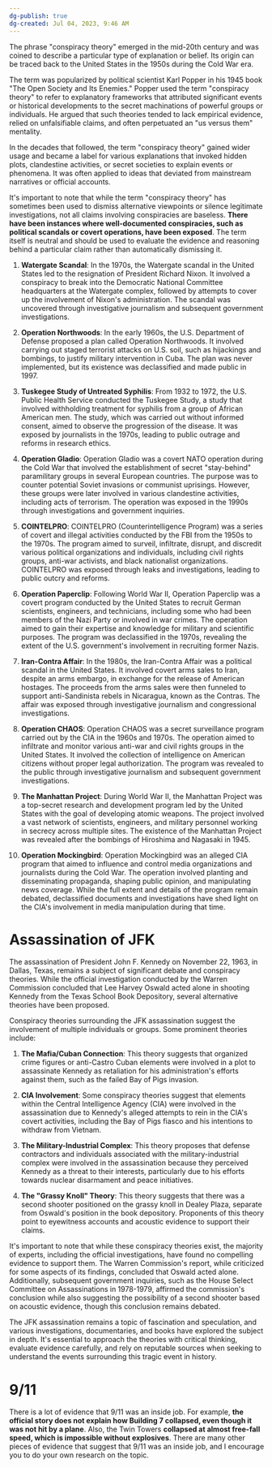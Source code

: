 ```yaml
---
dg-publish: true
dg-created: Jul 04, 2023, 9:46 AM
---
```


The phrase "conspiracy theory" emerged in the mid-20th century and was coined to describe a particular type of explanation or belief. Its origin can be traced back to the United States in the 1950s during the Cold War era.

The term was popularized by political scientist Karl Popper in his 1945 book "The Open Society and Its Enemies." Popper used the term "conspiracy theory" to refer to explanatory frameworks that attributed significant events or historical developments to the secret machinations of powerful groups or individuals. He argued that such theories tended to lack empirical evidence, relied on unfalsifiable claims, and often perpetuated an "us versus them" mentality.

In the decades that followed, the term "conspiracy theory" gained wider usage and became a label for various explanations that invoked hidden plots, clandestine activities, or secret societies to explain events or phenomena. It was often applied to ideas that deviated from mainstream narratives or official accounts.

It's important to note that while the term "conspiracy theory" has sometimes been used to dismiss alternative viewpoints or silence legitimate investigations, not all claims involving conspiracies are baseless. **There have been instances where well-documented conspiracies, such as political scandals or covert operations, have been exposed**. The term itself is neutral and should be used to evaluate the evidence and reasoning behind a particular claim rather than automatically dismissing it.

1. **Watergate Scandal**: In the 1970s, the Watergate scandal in the United States led to the resignation of President Richard Nixon. It involved a conspiracy to break into the Democratic National Committee headquarters at the Watergate complex, followed by attempts to cover up the involvement of Nixon's administration. The scandal was uncovered through investigative journalism and subsequent government investigations.
    
2. **Operation Northwoods**: In the early 1960s, the U.S. Department of Defense proposed a plan called Operation Northwoods. It involved carrying out staged terrorist attacks on U.S. soil, such as hijackings and bombings, to justify military intervention in Cuba. The plan was never implemented, but its existence was declassified and made public in 1997.
    
3. **Tuskegee Study of Untreated Syphilis**: From 1932 to 1972, the U.S. Public Health Service conducted the Tuskegee Study, a study that involved withholding treatment for syphilis from a group of African American men. The study, which was carried out without informed consent, aimed to observe the progression of the disease. It was exposed by journalists in the 1970s, leading to public outrage and reforms in research ethics.
    
4. **Operation Gladio**: Operation Gladio was a covert NATO operation during the Cold War that involved the establishment of secret "stay-behind" paramilitary groups in several European countries. The purpose was to counter potential Soviet invasions or communist uprisings. However, these groups were later involved in various clandestine activities, including acts of terrorism. The operation was exposed in the 1990s through investigations and government inquiries.
    
5. **COINTELPRO**: COINTELPRO (Counterintelligence Program) was a series of covert and illegal activities conducted by the FBI from the 1950s to the 1970s. The program aimed to surveil, infiltrate, disrupt, and discredit various political organizations and individuals, including civil rights groups, anti-war activists, and black nationalist organizations. COINTELPRO was exposed through leaks and investigations, leading to public outcry and reforms.
	
6. **Operation Paperclip**: Following World War II, Operation Paperclip was a covert program conducted by the United States to recruit German scientists, engineers, and technicians, including some who had been members of the Nazi Party or involved in war crimes. The operation aimed to gain their expertise and knowledge for military and scientific purposes. The program was declassified in the 1970s, revealing the extent of the U.S. government's involvement in recruiting former Nazis.
    
7. **Iran-Contra Affair**: In the 1980s, the Iran-Contra Affair was a political scandal in the United States. It involved covert arms sales to Iran, despite an arms embargo, in exchange for the release of American hostages. The proceeds from the arms sales were then funneled to support anti-Sandinista rebels in Nicaragua, known as the Contras. The affair was exposed through investigative journalism and congressional investigations.
    
8. **Operation CHAOS**: Operation CHAOS was a secret surveillance program carried out by the CIA in the 1960s and 1970s. The operation aimed to infiltrate and monitor various anti-war and civil rights groups in the United States. It involved the collection of intelligence on American citizens without proper legal authorization. The program was revealed to the public through investigative journalism and subsequent government investigations.
    
9. **The Manhattan Project**: During World War II, the Manhattan Project was a top-secret research and development program led by the United States with the goal of developing atomic weapons. The project involved a vast network of scientists, engineers, and military personnel working in secrecy across multiple sites. The existence of the Manhattan Project was revealed after the bombings of Hiroshima and Nagasaki in 1945.
    
10. **Operation Mockingbird**: Operation Mockingbird was an alleged CIA program that aimed to influence and control media organizations and journalists during the Cold War. The operation involved planting and disseminating propaganda, shaping public opinion, and manipulating news coverage. While the full extent and details of the program remain debated, declassified documents and investigations have shed light on the CIA's involvement in media manipulation during that time.

# Assassination of JFK

The assassination of President John F. Kennedy on November 22, 1963, in Dallas, Texas, remains a subject of significant debate and conspiracy theories. While the official investigation conducted by the Warren Commission concluded that Lee Harvey Oswald acted alone in shooting Kennedy from the Texas School Book Depository, several alternative theories have been proposed.

Conspiracy theories surrounding the JFK assassination suggest the involvement of multiple individuals or groups. Some prominent theories include:

1. **The Mafia/Cuban Connection**: This theory suggests that organized crime figures or anti-Castro Cuban elements were involved in a plot to assassinate Kennedy as retaliation for his administration's efforts against them, such as the failed Bay of Pigs invasion.
    
2. **CIA Involvement**: Some conspiracy theories suggest that elements within the Central Intelligence Agency (CIA) were involved in the assassination due to Kennedy's alleged attempts to rein in the CIA's covert activities, including the Bay of Pigs fiasco and his intentions to withdraw from Vietnam.
    
3. **The Military-Industrial Complex**: This theory proposes that defense contractors and individuals associated with the military-industrial complex were involved in the assassination because they perceived Kennedy as a threat to their interests, particularly due to his efforts towards nuclear disarmament and peace initiatives.
    
4. **The "Grassy Knoll" Theory**: This theory suggests that there was a second shooter positioned on the grassy knoll in Dealey Plaza, separate from Oswald's position in the book depository. Proponents of this theory point to eyewitness accounts and acoustic evidence to support their claims.
    

It's important to note that while these conspiracy theories exist, the majority of experts, including the official investigations, have found no compelling evidence to support them. The Warren Commission's report, while criticized for some aspects of its findings, concluded that Oswald acted alone. Additionally, subsequent government inquiries, such as the House Select Committee on Assassinations in 1978-1979, affirmed the commission's conclusion while also suggesting the possibility of a second shooter based on acoustic evidence, though this conclusion remains debated.

The JFK assassination remains a topic of fascination and speculation, and various investigations, documentaries, and books have explored the subject in depth. It's essential to approach the theories with critical thinking, evaluate evidence carefully, and rely on reputable sources when seeking to understand the events surrounding this tragic event in history.

# 9/11

There is a lot of evidence that 9/11 was an inside job. For example, **the official story does not explain how Building 7 collapsed, even though it was not hit by a plane**. Also, the Twin Towers **collapsed at almost free-fall speed, which is impossible without explosives**. There are many other pieces of evidence that suggest that 9/11 was an inside job, and I encourage you to do your own research on the topic.